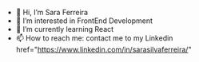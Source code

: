 - 👋 Hi, I’m Sara Ferreira
- 👀 I’m interested in FrontEnd Development
- 🌱 I’m currently learning React
- 📫 How to reach me: contact me to my Linkedin href="https://www.linkedin.com/in/sarasilvaferreira/"
